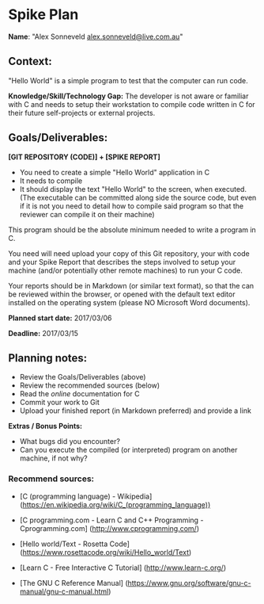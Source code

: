 Spike Plan
==============

**Name**: "Alex Sonneveld <alex.sonneveld@live.com.au>"

## Context:
"Hello World" is a simple program to test that the computer can run code.

**Knowledge/Skill/Technology Gap:**
The developer is not aware or familiar with C and needs to setup their
workstation to compile code written in C for their future self-projects or
external projects.

## Goals/Deliverables:
**[GIT REPOSITORY (CODE)] + [SPIKE REPORT]**

- You need to create a simple "Hello World" application in C
- It needs to compile
- It should display the text "Hello World" to the screen, when executed.
  (The executable can be committed along side the source code, but even if it is
  not you need to detail how to compile said program so that the reviewer can
  compile it on their machine)

This program should be the absolute minimum needed to write a program in C.

You need will need upload your copy of this Git repository, your with code and
your Spike Report that describes the steps involved to setup your machine
(and/or potentially other remote machines) to run your C
code.

Your reports should be in Markdown (or similar text format), so that the can be
reviewed within the browser, or opened with the default text editor installed on
the operating system (please NO Microsoft Word documents).

**Planned start date:**  2017/03/06

**Deadline:**  2017/03/15

## Planning notes:
- Review the Goals/Deliverables (above)
- Review the recommended sources (below)
- Read the _online_ documentation for C
- Commit your work to Git
- Upload your finished report (in Markdown preferred) and provide a link

**Extras / Bonus Points:**

- What bugs did you encounter?
- Can you execute the compiled (or interpreted) program on another machine, if
  not why?

### Recommend sources:
- [C (programming language) - Wikipedia]
  (https://en.wikipedia.org/wiki/C_(programming_language))

- [C programming.com - Learn C and C++ Programming - Cprogramming.com]
  (http://www.cprogramming.com/)

- [Hello world/Text - Rosetta Code]
  (https://www.rosettacode.org/wiki/Hello_world/Text)

- [Learn C - Free Interactive C Tutorial]
  (http://www.learn-c.org/)

- [The GNU C Reference Manual]
  (https://www.gnu.org/software/gnu-c-manual/gnu-c-manual.html)
